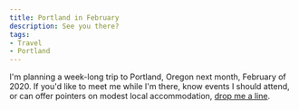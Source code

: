 ```yaml
---
title: Portland in February
description: See you there?
tags:
- Travel
- Portland
---
```


I'm planning a week-long trip to Portland, Oregon next month, February of 2020.  If you'd like to meet me while I'm there, know events I should attend, or can offer pointers on modest local accommodation, [drop me a line](mailto:kyle@kemitchell.com).
